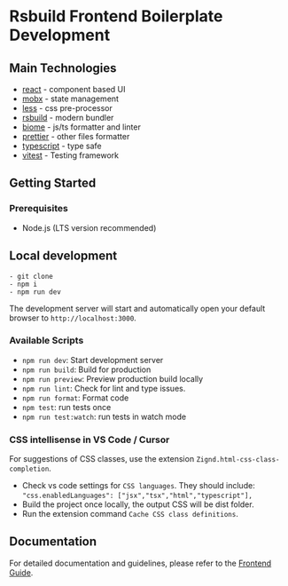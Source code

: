 # Rsbuild Frontend Boilerplate Development

## Main Technologies

- [react](https://react.dev/) -  component based UI
- [mobx](https://mobx.js.org/) -  state management
- [less](https://lesscss.org/) - css pre-processor
- [rsbuild](https://rsbuild.dev/) - modern bundler
- [biome](https://biomejs.dev/) - js/ts formatter and linter
- [prettier](https://prettier.io/) - other files formatter
- [typescript](https://www.typescriptlang.org/) - type safe
- [vitest](https://vitest.dev/) - Testing framework

## Getting Started

### Prerequisites

- Node.js (LTS version recommended)

## Local development

```
- git clone
- npm i
- npm run dev
```

The development server will start and automatically open your default browser to `http://localhost:3000`.

### Available Scripts

- `npm run dev`: Start development server
- `npm run build`: Build for production
- `npm run preview`: Preview production build locally
- `npm run lint`: Check for lint and type issues.
- `npm run format`: Format code
- `npm test`: run tests once
- `npm run test:watch`: run tests in watch mode

### CSS intellisense in VS Code / Cursor

For suggestions of CSS classes, use the extension `Zignd.html-css-class-completion`.
- Check vs code settings for `CSS languages`. They should include: 
  `"css.enabledLanguages": ["jsx","tsx","html","typescript"],`
- Build the project once locally, the output CSS will be dist folder.
- Run the extension command `Cache CSS class definitions`.

## Documentation

For detailed documentation and guidelines, please refer to the [Frontend Guide](./docs/frontend-guide/).



